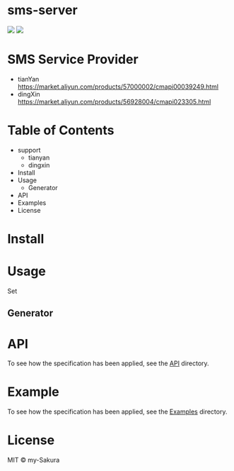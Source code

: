 # sms-server 

<a href = https://www.github.com/my-sakura/sms-server><img src = "https://img.shields.io/badge/readme%20style-standard-green"></a>
<a href = https://goreportcard.com/report/github.com/my-sakura/sms-server><img src="https://goreportcard.com/badge/github.com/my-sakura/sms-server"></a>

# SMS Service Provider
- tianYan
  https://market.aliyun.com/products/57000002/cmapi00039249.html
- dingXin
  https://market.aliyun.com/products/56928004/cmapi023305.html
  
# Table of Contents

- support
  - tianyan
  - dingxin
- Install
- Usage
  - Generator
- API
- Examples
- License
  
# Install

# Usage

Set

## Generator

# API

To see how the specification has been applied, see the [API](https://github.com/my-Sakura/sms-server/tree/main/api) directory.

# Example

To see how the specification has been applied, see the [Examples](https://github.com/my-Sakura/sms-server/tree/main/examples) directory.

# License

MIT © my-Sakura
